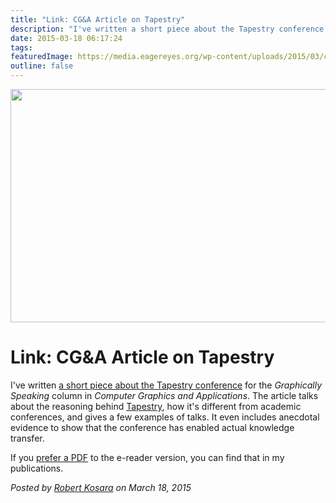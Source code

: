 ```yaml
---
title: "Link: CG&A Article on Tapestry"
description: "I've written a short piece about the Tapestry conference for the Graphically Speaking column in Computer Graphics and Applications. The article talks about the reasoning behind Tapestry, how it's different from academic conferences, and gives a few examples of talks. It even includes anecdotal evidence to show that the conference has enabled actual knowledge transfer."
date: 2015-03-18 06:17:24
tags: 
featuredImage: https://media.eagereyes.org/wp-content/uploads/2015/03/cga-tapestry-teaser.jpg
outline: false
---
```


<p align="center"><img src="https://media.eagereyes.org/wp-content/uploads/2015/03/cga-tapestry-teaser.jpg" width="825" height="373" /></p>

# Link: CG&A Article on Tapestry

I've written <a href="http://online.qmags.com/CGA0315#pg14&amp;mode2">a short piece about the Tapestry conference</a> for the <em>Graphically Speaking</em> column in <em>Computer Graphics and Applications</em>. The article talks about the reasoning behind <a href="http://www.tapestryconference.com">Tapestry</a>, how it's different from academic conferences, and gives a few examples of talks. It even includes anecdotal evidence to show that the conference has enabled actual knowledge transfer.

If you <a href="/publications/Kosara-CGA-2015">prefer a PDF</a> to the e-reader version, you can find that in my publications.


_Posted by <a href="/about">Robert Kosara</a> on March 18, 2015_


